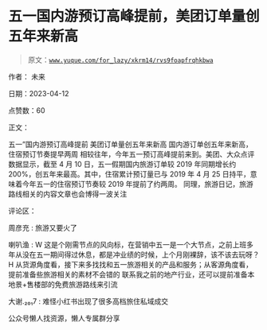 # 五一国内游预订高峰提前，美团订单量创五年来新高

> 原文：[`www.yuque.com/for_lazy/xkrm14/rvs9foapfrqhkbwa`](https://www.yuque.com/for_lazy/xkrm14/rvs9foapfrqhkbwa)



作者： 未来



日期：2023-04-12



点赞数：60

<ne-card data-card-name="hr" data-card-type="block" id="br7Xd" data-event-boundary="card">

正文：



五一”国内游预订高峰提前 美团订单量创五年来新高 国内游订单创五年来新高，住宿预订节奏提早两周 相较往年，今年五一预订高峰提前来到。美团、大众点评数据显示，截至 4 月 10 日，五一假期国内旅游订单较 2019 年同期增长约 200%，创五年来最高。其中，住宿累计预订量已与 2019 年 4 月 25 日持平，意味着今年五一的住宿预订节奏较 2019 年提前了约两周。 同理，旅游日记，旅游路线相关的内容文章也会博得一波关注

<ne-card data-card-name="hr" data-card-type="block" id="NfOMT" data-event-boundary="card">

评论区：



周彦充 : 旅游又要火了



喇叭渔 : W 这是个刚需节点的风向标，在营销中五一是一个大节点，之前上班多年从没在五一期间得过休息，都是冲业绩的时候，上个月刚裸辞，该不该去玩呀？ H 从货源角度看，接下来多找找和五一旅游相关的产品和服务；从客源角度看，提前准备些旅游相关的素材不会错的 联系我之前的地产行业，还可以提前准备本地景+售楼部的免费旅游路线来引流



大谢.₂₀₁7 : 难怪小红书出现了很多高档旅住私域成交

<ne-card data-card-name="hr" data-card-type="block" id="VZXMt" data-event-boundary="card">

公众号懒人找资源，懒人专属群分享

</ne-card></ne-card></ne-card>